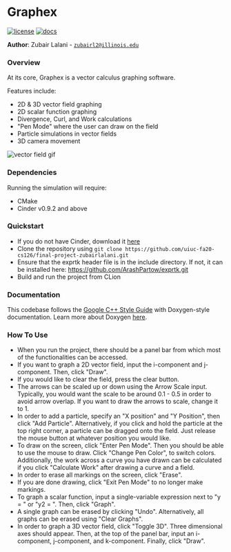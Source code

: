 # Graphex

[![license](https://img.shields.io/badge/license-MIT-green)](LICENSE)
[![docs](https://img.shields.io/badge/docs-yes-brightgreen)](docs/README.md)

**Author**: Zubair Lalani - [`zubairl2@illinois.edu`](mailto:example@illinois.edu)

### Overview
 At its core, Graphex is a vector calculus graphing software. 
 
 Features include:
 - 2D & 3D vector field graphing
 - 2D scalar function graphing
 - Divergence, Curl, and Work calculations
 - "Pen Mode" where the user can draw on the field
 - Particle simulations in vector fields
 - 3D camera movement
 
![vector field gif](https://github.com/zubairlalani/Graphex/blob/main/3DVectorFieldSample.gif)

### Dependencies    
Running the simulation will require:
- CMake
- Cinder v0.9.2 and above

### Quickstart
- If you do not have Cinder, download it [here](https://libcinder.org/download)
- Clone the repository using
```git clone https://github.com/uiuc-fa20-cs126/final-project-zubairlalani.git```
- Ensure that the exprtk header file is in the include directory. If not, it can be installed here: https://github.com/ArashPartow/exprtk.git
- Build and run the project from CLion

### Documentation
This codebase follows the [Google C++ Style Guide](https://google.github.io/styleguide/cppguide.html) with Doxygen-style
documentation. Learn more about Doxygen [here](http://www.doxygen.nl/).

### How To Use
- When you run the project, there should be a panel bar from which most of the functionalities can be accessed. 
- If you want to graph a 2D vector field, input the i-component and j-component. Then, click "Draw".
- If you would like to clear the field, press the clear button.
- The arrows can be scaled up or down using the Arrow Scale input. Typically, you would want the scale to be around 
0.1 - 0.5 in order to avoid arrow overlap. If you want to draw the arrows to scale, change it to 1.
- In order to add a particle, specify an "X position" and "Y Position", then click "Add Particle". Alternatively, if you 
click and hold the particle at the top right corner, a particle can be dragged onto the field. Just release the mouse button 
at whatever position you would like.
- To draw on the screen, click "Enter Pen Mode". Then you should be able to use the mouse to draw. Click "Change Pen Color", 
to switch colors. Additionally, the work across a curve you have drawn can be calculated if you click "Calculate Work" after 
drawing a curve and a field. 
- In order to erase all markings on the screen, click "Erase".
- If you are done drawing, click "Exit Pen Mode" to no longer make markings.
- To graph a scalar function, input a single-variable expression next to "y = " or "y2 = ". Then, click "Graph".
- A single graph can be erased by clicking "Undo". Alternatively, all graphs can be erased using "Clear Graphs".
- In order to graph a 3D vector field, click "Toggle 3D". Three dimensional axes should appear. Then, at the top of the panel bar, 
input an i-component, j-component, and k-component. Finally, click "Draw".
